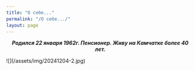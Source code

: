 ```yaml
---
title: "О себе..."
permalink: "/О себе.../"
layout: page
---
```


<style>
p {
  text-align: center
}
img {
    text-align: center; 
    width: 30%;
    border-radius: 28px;
    border-radius: 28px;
}
</style>
<p><strong><em>Родился 22 января 1962г. Пенсионер. Живу на Камчатке более 40 лет.</em></strong></p>
![](/assets/img/20241204-2.jpg)
